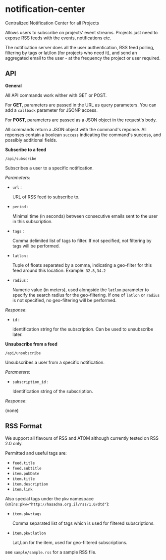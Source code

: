 notification-center
===================

Centralized Notification Center for all Projects

Allows users to subscribe on projects' event streams.
Projects just need to expose RSS feeds with the events, notifications etc.

The notification server does all the user authentication, RSS feed polling, filtering by tags or lat/lon (for projects who need it), and send an aggregated email to the user - at the frequency the project or user required.

API
---

**General**

All API commands work wither with GET or POST.

For **GET**, parameters are passed in the URL as query parameters.
You can add a `callback` parameter for JSONP access.

For **POST**, parameters are passed as a JSON object in the request's body.

All commands return a JSON object with the command's reponse. All reponses contain a boolean `success` indicating the command's success, and possibly additional fields.


**Subscribe to a feed**

    /api/subscribe

Subscribes a user to a specific notification.

*Parameters*:

* `url` :

  URL of RSS feed to subscribe to.

* `period` :

  Minimal time (in seconds) between consecutive emails sent to the user in this subscription.

* `tags` :

  Comma delimited list of tags to filter.
  If not specified, not filtering by tags will be performed.

* `latlon` :

  Tuple of floats separated by a comma, indicating a geo-filter for this feed around this location. Example: `32.8,34.2`

* `radius` :

  Numeric value (in meters), used alongside the `latlon` parameter to specify the search radius for the geo-filtering. If one of `latlon` or `radius` is not specified, no geo-filtering will be performed.

*Response*:

* `id` :

  identification string for the subscription.
  Can be used to unsubscribe later.

**Unsubscribe from a feed**

    /api/unsubscribe

Unsubscribes a user from a specific notification.

*Parameters*:

* `subscription_id` :

  Identification string of the subscription.

*Response*:

(none)

RSS Format
----------

We support all flavours of RSS and ATOM although currently tested on RSS 2.0 only.

Permitted and useful tags are:

- `feed.title`
- `feed.subtitle`
- `item.pubDate`
- `item.title`
- `item.description`
- `item.link`

Also special tags under the `pkw` namespace (`xmlns:pkw="http://hasadna.org.il/rss/1.0/dtd"`):
- `item.pkw:tags`

  Comma separated list of tags which is used for filtered subscriptions.

- `item.pkw:latlon`

  Lat,Lon for the item, used for geo-filtered subscriptions.

see `sample/sample.rss` for a sample RSS file.
